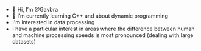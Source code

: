 - 👋 Hi, I’m @Gavbra
- 🌱 I’m currently learning C++ and about dynamic programming
- I'm interested in data processing
- I have a particular interest in areas where the difference between human and machine processing speeds is most pronounced (dealing with large datasets)


<!---
Gavbra/Gavbra is a ✨ special ✨ repository because its `README.md` (this file) appears on your GitHub profile.
You can click the Preview link to take a look at your changes.
--->

